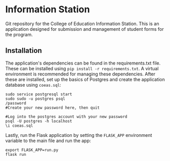 Information Station
===================

Git repository for the College of Education Information Station. This is an application designed for submission and management of student forms for the program.

Installation
------------

The application's dependencies can be found in the requirements.txt file. These can be installed using `pip install -r requirements.txt`. A virtual environment is recommended for managing these dependencies. After these are installed, set up the basics of Postgres and create the application database using `coeas.sql`:

	sudo service postgresql start
	sudo sudo -u postgres psql
	/password
	#Create your new password here, then quit

	#Log into the postgres account with your new password
	psql -U postgres -h localhost
	\i coeas.sql

Lastly, run the Flask application by setting the `FLASK_APP` environment variable to the main file and run the app:

	export FLASK_APP=run.py
	flask run

